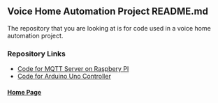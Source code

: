 ## Voice Home Automation Project README.md

The repository that you are looking at is for code used in a voice home automation project.

### Repository Links

* [Code for MQTT Server on Raspbery PI](https://gbmitchell.github.io/Voice-Home-Automation/Pi_MQTT_server/main)
* [Code for Arduino Uno Controller](https://gbmitchell.github.io/Voice-Home-Automation/main)
  
  
#### [Home Page](https://gbmitchell.github.io/)

